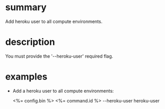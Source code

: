 # summary

Add heroku user to all compute environments.

# description

You must provide the '--heroku-user' required flag.

# examples

- Add a heroku user to all compute environments:

  <%= config.bin %> <%= command.id %> --heroku-user heroku-user
